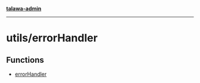 [**talawa-admin**](../../README.md)

***

# utils/errorHandler

## Functions

- [errorHandler](functions/errorHandler.md)
